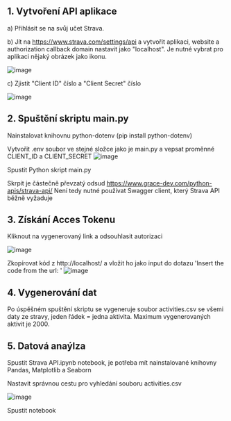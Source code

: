 ## 1. Vytvoření API aplikace
a) Přihlásit se na svůj učet Strava.

b) Jít na https://www.strava.com/settings/api a vytvořit aplikaci, website a authorization callback domain nastavit jako "localhost". Je nutné vybrat pro aplikaci nějaký obrázek jako ikonu.

![image](https://github.com/koldamartin/Strava_API_analysis/assets/68967537/392ba881-1844-41bb-a563-029c9db1b145)


c) Zjistit "Client ID" číslo a "Client Secret" číslo

![image](https://github.com/koldamartin/Strava_API_analysis/assets/68967537/2936f965-9ec5-4dbb-b74e-74cb1e63f950)

## 2. Spuštění skriptu main.py
Nainstalovat knihovnu python-dotenv (pip install python-dotenv)

Vytvořit .env soubor ve stejné složce jako je main.py a vepsat proměnné CLIENT_ID a CLIENT_SECRET
![image](https://github.com/koldamartin/Strava_API_analysis/assets/68967537/08c7087b-958b-40d4-8f4b-7bf793fbcd7f)


Spustit Python skript main.py

Skrpit je částečně převzatý odsud https://www.grace-dev.com/python-apis/strava-api/ Není tedy nutné používat Swagger client, který Strava API běžně vyžaduje

## 3. Získání Acces Tokenu

Kliknout na vygenerovaný link a odsouhlasit autorizaci

![image](https://github.com/koldamartin/Strava_API_analysis/assets/68967537/b3686411-3fb0-43e7-bcfa-cf4bbd8e8f5c)

Zkopírovat kód z http://localhost/ a vložit ho jako input do dotazu 'Insert the code from the url: '
![image](https://github.com/koldamartin/Strava_API_analysis/assets/68967537/82214b81-3140-4c85-ba9c-73210b058736)

## 4. Vygenerování dat

Po úspěšném spuštění skriptu se vygeneruje soubor activities.csv se všemi daty ze stravy, jeden řádek = jedna aktivita. Maximum vygenerovaných aktivit je 2000. 

## 5. Datová anaýlza

Spustit Strava API.ipynb notebook, je potřeba mít nainstalované knihovny Pandas, Matplotlib a Seaborn

Nastavit správnou cestu pro vyhledání souboru activities.csv


![image](https://github.com/koldamartin/Strava_API_analysis/assets/68967537/9e7fd300-ecdf-481d-a091-8f2e9e453f10)

Spustit notebook








